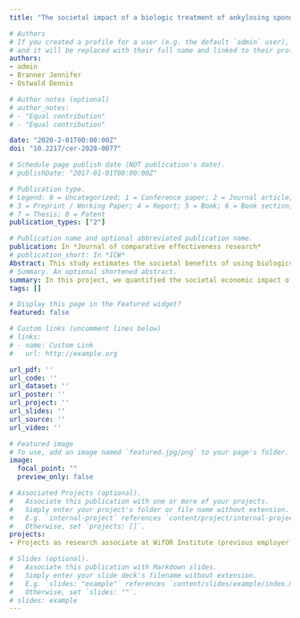 ```yaml
---
title: "The societal impact of a biologic treatment of ankylosing spondylitis: a case study based on secukinumab"

# Authors
# If you created a profile for a user (e.g. the default `admin` user), write the username (folder name) here 
# and it will be replaced with their full name and linked to their profile.
authors:
- admin
- Branner Jennifer
- Ostwald Dennis

# Author notes (optional)
# author_notes:
# - "Equal contribution"
# - "Equal contribution"

date: "2020-2-01T00:00:00Z"
doi: "10.2217/cer-2020-0077"

# Schedule page publish date (NOT publication's date).
# publishDate: "2017-01-01T00:00:00Z"

# Publication type.
# Legend: 0 = Uncategorized; 1 = Conference paper; 2 = Journal article;
# 3 = Preprint / Working Paper; 4 = Report; 5 = Book; 6 = Book section;
# 7 = Thesis; 8 = Patent
publication_types: ["2"]

# Publication name and optional abbreviated publication name.
publication: In *Journal of comparative effectiveness research*
# publication_short: In *ICW*
Abstract: This study estimates the societal benefits of using biologics like secukinumab (SEC) instead of nons- teroidal anti-inflammatory drugs for treating patients with ankylosing spondylitis in Germany. A Markov and a population model were used to predict the functional impairment of German ankylosing spondylitis patients using SEC or nonsteroidal anti-inflammatory drugs. This was translated into avoided productivity losses, which were valued according to gross value added. The productivity impairment of SEC users was predicted to decrease by 20 percentage points, corresponding to 12.8 and 32.7 million hours in paid and unpaid work and a monetary value of €1.6 billion from 2016 to 2030. Accounting for economic spillover effects increases the societal value to € 3.3 billion. The improvements in functional impairment due to biologics could lead to sizable productivity effects.
# Summary. An optional shortened abstract.
summary: In this project, we quantified the societal economic impact of the use of a novel biologic treatment for ankolysing spondylitis in Germany.
tags: []

# Display this page in the Featured widget?
featured: false

# Custom links (uncomment lines below)
# links:
# - name: Custom Link
#   url: http://example.org

url_pdf: ''
url_code: ''
url_dataset: ''
url_poster: ''
url_project: ''
url_slides: ''
url_source: ''
url_video: ''

# Featured image
# To use, add an image named `featured.jpg/png` to your page's folder. 
image:
  focal_point: ""
  preview_only: false

# Associated Projects (optional).
#   Associate this publication with one or more of your projects.
#   Simply enter your project's folder or file name without extension.
#   E.g. `internal-project` references `content/project/internal-project/index.md`.
#   Otherwise, set `projects: []`.
projects:
- Projects as research associate at WifOR Institute (previous employer)

# Slides (optional).
#   Associate this publication with Markdown slides.
#   Simply enter your slide deck's filename without extension.
#   E.g. `slides: "example"` references `content/slides/example/index.md`.
#   Otherwise, set `slides: ""`.
# slides: example
---
```



